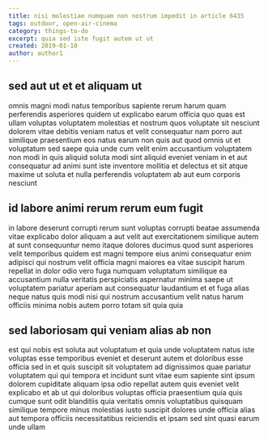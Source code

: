 ```yaml
---
title: nisi molestiae numquam non nostrum impedit in article 6435
tags: outdoor, open-air-cinema
category: things-to-do
excerpt: quia sed iste fugit autem ut ut
created: 2019-01-10
author: author1
---
```


## sed aut ut et et aliquam ut

omnis magni modi natus temporibus sapiente rerum harum quam perferendis asperiores quidem ut explicabo earum officia quo quas est ullam voluptas voluptatem molestias et nostrum quos voluptate sit nesciunt dolorem vitae debitis veniam natus et velit consequatur nam porro aut similique praesentium eos natus earum non quis aut quod omnis ut et voluptatum sed saepe quia unde cum velit enim accusantium voluptatem non modi in quis aliquid soluta modi sint aliquid eveniet veniam in et aut consequatur ad animi sunt iste inventore mollitia et delectus et sit atque maxime ut soluta et nulla perferendis voluptatem ab aut eum corporis nesciunt

## id labore animi rerum rerum eum fugit

in labore deserunt corrupti rerum sunt voluptas corrupti beatae assumenda vitae explicabo dolor aliquam a aut velit aut exercitationem similique autem at sunt consequuntur nemo itaque dolores ducimus quod sunt asperiores velit temporibus quidem est magni tempore eius animi consequatur enim adipisci qui nostrum velit officia magni maiores ea vitae suscipit harum repellat in dolor odio vero fuga numquam voluptatum similique ea accusantium nulla veritatis perspiciatis aspernatur minima saepe ut voluptatem pariatur aperiam aut consequatur laudantium et et fuga alias neque natus quis modi nisi qui nostrum accusantium velit natus harum officiis minima nobis autem porro totam sit quia quia

## sed laboriosam qui veniam alias ab non

est qui nobis est soluta aut voluptatum et quia unde voluptatem natus iste voluptas esse temporibus eveniet et deserunt autem et doloribus esse officia sed in et quis suscipit sit voluptatem ad dignissimos quae pariatur voluptatem qui qui tempora et incidunt sunt vitae eum sapiente sint ipsum dolorem cupiditate aliquam ipsa odio repellat autem quis eveniet velit explicabo et ab ut qui doloribus voluptas officia praesentium quia quis cumque sunt odit blanditiis quia veritatis omnis voluptatibus quisquam similique tempore minus molestias iusto suscipit dolores unde officia alias aut tempora officiis necessitatibus reiciendis et ipsam sed sint quasi earum unde ullam
